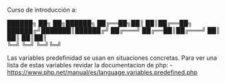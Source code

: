Curso de introducción a:

██████╗ ██╗  ██╗██████╗ 
██╔══██╗██║  ██║██╔══██╗
██████╔╝███████║██████╔╝
██╔═══╝ ██╔══██║██╔═══╝ 
██║     ██║  ██║██║     
╚═╝     ╚═╝  ╚═╝╚═╝

Las variables predefinidad se usan en situaciones concretas. Para ver una lista de estas variables 
revidar la documentacion de php:
-https://www.php.net/manual/es/language.variables.predefined.php 
